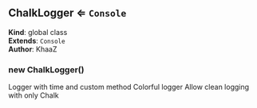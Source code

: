 <a name="ChalkLogger"></a>

## ChalkLogger ⇐ <code>Console</code>
**Kind**: global class  
**Extends**: <code>Console</code>  
**Author**: KhaaZ  
<a name="new_ChalkLogger_new"></a>

### new ChalkLogger()
Logger with time and custom method
Colorful logger
Allow clean logging with only Chalk


